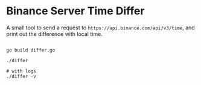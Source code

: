 # Binance Server Time Differ

A small tool to send a request to `https://api.binance.com/api/v3/time`, and print out the difference with local time.


```shell

go build differ.go

./differ

# with logs
./differ -v

```
